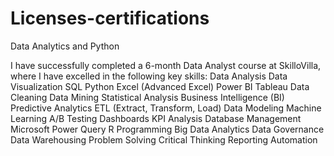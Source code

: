 # Licenses-certifications
Data Analytics and Python

I have successfully completed a 6-month Data Analyst course at SkilloVilla, where I have excelled in the following key skills:
Data Analysis
Data Visualization
SQL
Python
Excel (Advanced Excel)
Power BI
Tableau
Data Cleaning
Data Mining
Statistical Analysis
Business Intelligence (BI)
Predictive Analytics
ETL (Extract, Transform, Load)
Data Modeling
Machine Learning
A/B Testing
Dashboards
KPI Analysis
Database Management
Microsoft Power Query
R Programming
Big Data Analytics
Data Governance
Data Warehousing
Problem Solving
Critical Thinking
Reporting Automation
